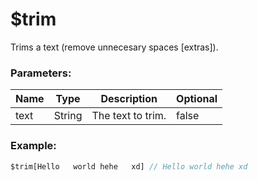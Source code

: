 # $trim
Trims a text (remove unnecesary spaces [extras]).

### Parameters:
| Name     | Type      | Description            | Optional |
| -------- | --------- | ---------------------- | -------- |
| text     | String    | The text to trim.      | false    |

### Example:

```js
$trim[Hello   world hehe   xd] // Hello world hehe xd

```
